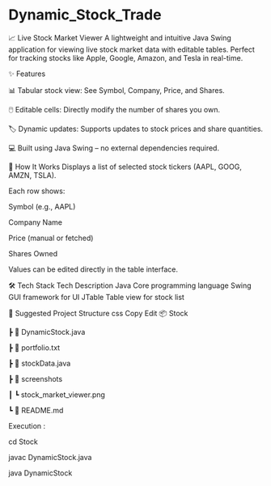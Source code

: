 # Dynamic_Stock_Trade
📈 Live Stock Market Viewer
A lightweight and intuitive Java Swing application for viewing live stock market data with editable tables.
Perfect for tracking stocks like Apple, Google, Amazon, and Tesla in real-time.



✨ Features


📊 Tabular stock view: See Symbol, Company, Price, and Shares.

🖱️ Editable cells: Directly modify the number of shares you own.

🏷️ Dynamic updates: Supports updates to stock prices and share quantities.

💻 Built using Java Swing – no external dependencies required.




🧠 How It Works
Displays a list of selected stock tickers (AAPL, GOOG, AMZN, TSLA).


Each row shows:

Symbol (e.g., AAPL)

Company Name

Price (manual or fetched)

Shares Owned

Values can be edited directly in the table interface.

🛠 Tech Stack
Tech	Description
Java	Core programming language
Swing	GUI framework for UI
JTable	Table view for stock list

📁 Suggested Project Structure
css
Copy
Edit
📦 Stock

 ┣ 📜 DynamicStock.java
 
 ┣ 📜 portfolio.txt
 
 ┣ 📜 stockData.java
 
 ┣ 📁 screenshots
 
 ┃ ┗ stock_market_viewer.png
 
 ┗ 📜 README.md
 




Execution :

cd Stock

javac DynamicStock.java

java DynamicStock




